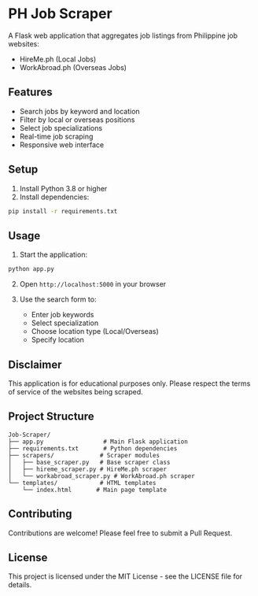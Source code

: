 # PH Job Scraper

A Flask web application that aggregates job listings from Philippine job websites:
- HireMe.ph (Local Jobs)
- WorkAbroad.ph (Overseas Jobs)

## Features
- Search jobs by keyword and location
- Filter by local or overseas positions
- Select job specializations
- Real-time job scraping
- Responsive web interface

## Setup

1. Install Python 3.8 or higher
2. Install dependencies:
```bash
pip install -r requirements.txt
```

## Usage

1. Start the application:
```bash
python app.py
```

2. Open `http://localhost:5000` in your browser

3. Use the search form to:
   - Enter job keywords
   - Select specialization
   - Choose location type (Local/Overseas)
   - Specify location

## Disclaimer

This application is for educational purposes only. Please respect the terms of service of the websites being scraped.

## Project Structure

```
Job-Scraper/
├── app.py                 # Main Flask application
├── requirements.txt       # Python dependencies
├── scrapers/             # Scraper modules
│   ├── base_scraper.py   # Base scraper class
│   ├── hireme_scraper.py # HireMe.ph scraper
│   └── workabroad_scraper.py # WorkAbroad.ph scraper
└── templates/            # HTML templates
    └── index.html       # Main page template
```

## Contributing

Contributions are welcome! Please feel free to submit a Pull Request.

## License

This project is licensed under the MIT License - see the LICENSE file for details.
 
